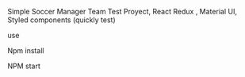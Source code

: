 Simple Soccer Manager Team Test Proyect, React Redux , Material UI, Styled components (quickly test)

use

Npm install

NPM start